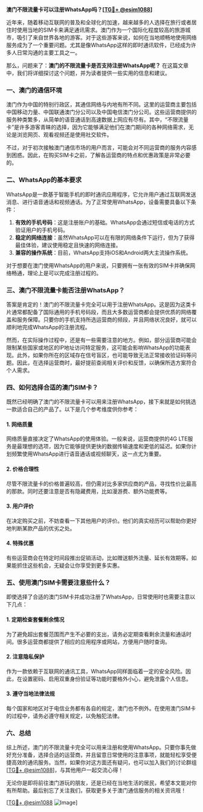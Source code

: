 **澳门不限流量卡可以注册WhatsApp吗？[[TG💪+ @esim1088](https://t.me/s/esim1088)]**

近年来，随着移动互联网的普及和全球化的加速，越来越多的人选择在旅行或者居住时使用当地的SIM卡来满足通讯需求。澳门作为一个国际化程度较高的旅游城市，吸引了来自世界各地的游客。对于这些游客来说，如何在当地顺畅地使用网络服务成为了一个重要问题。尤其是像WhatsApp这样的即时通讯软件，已经成为许多人日常沟通的主要工具之一。

那么，问题来了：**澳门的不限流量卡是否支持注册WhatsApp呢？** 在这篇文章中，我们将详细探讨这个问题，并为读者提供一些实用的信息和建议。

### 一、澳门的通信环境

澳门作为中国的特别行政区，其通信网络与内地有所不同。这里的运营商主要包括中国移动力量、中国联通澳门分公司以及中国电信澳门分公司。这些运营商提供的服务种类繁多，从简单的语音通话到高速数据上网应有尽有。其中，“不限流量卡”是许多游客青睐的选择，因为它能够满足他们在澳门期间的各种网络需求，无论是浏览网页、观看视频还是使用社交软件。

不过，对于初次接触澳门通信市场的用户而言，可能会对不同运营商的服务内容感到困惑。因此，在购买SIM卡之前，了解各运营商的特点和优惠政策是非常必要的。

### 二、WhatsApp的基本要求

WhatsApp是一款基于智能手机的即时通讯应用程序，它允许用户通过互联网发送消息、进行语音通话和视频通话。为了正常使用WhatsApp，设备需要具备以下条件：

1. **有效的手机号码**：这是注册账户的基础。WhatsApp会通过短信或电话的方式验证用户的手机号码。
2. **稳定的网络连接**：虽然WhatsApp可以在有限的网络条件下运行，但为了获得最佳体验，建议使用稳定且快速的网络连接。
3. **兼容的操作系统**：目前，WhatsApp支持iOS和Android两大主流操作系统。

对于想要在澳门使用WhatsApp的用户来说，只要拥有一张有效的SIM卡并确保网络畅通，理论上是可以完成注册过程的。

### 三、澳门不限流量卡能否注册WhatsApp？

答案是肯定的！澳门的不限流量卡完全可以用于注册WhatsApp。这是因为这类卡片通常都配备了国际通用的手机号码段，而且大多数运营商都会提供优质的网络覆盖和服务保障。只要你的手机支持所选运营商的频段，并且网络状况良好，就可以顺利地完成WhatsApp的注册流程。

然而，在实际操作过程中，还是有一些需要注意的地方。例如，部分运营商可能会限制某些国家或地区的IP地址访问特定服务，这可能会影响WhatsApp的功能表现。此外，如果你所在的区域存在信号盲区，也可能导致无法正常接收验证码等问题。因此，在选择运营商时，最好提前查阅相关评价和反馈，以确保所选方案符合个人需求。

### 四、如何选择合适的澳门SIM卡？

既然已经明确了澳门的不限流量卡可以用来注册WhatsApp，接下来就是如何挑选一款适合自己的产品了。以下是几个参考维度供你参考：

#### 1. 网络质量
网络质量直接决定了WhatsApp的使用体验。一般来说，运营商提供的4G LTE服务是最理想的选项，因为它能够提供更快的数据传输速度和更低的延迟。如果你计划频繁使用WhatsApp进行语音通话或视频聊天，这一点尤为重要。

#### 2. 价格合理性
尽管不限流量卡的价格普遍较高，但仍需对比多家供应商的产品，寻找性价比最高的那款。同时还要注意是否有隐藏费用，比如漫游费、额外功能费等。

#### 3. 用户评价
在决定购买之前，不妨查看一下其他用户的评价。他们的真实经历可以帮助你更好地判断某款产品的优劣之处。

#### 4. 特殊优惠
有些运营商会在特定时间段推出促销活动，比如赠送额外流量、延长有效期等。如果能抓住这些机会，无疑会让你享受到更多实惠。

### 五、使用澳门SIM卡需要注意些什么？

即使选择了合适的澳门SIM卡并成功注册了WhatsApp，日常使用时也需要注意以下几点：

#### 1. 定期检查套餐剩余情况
为了避免超出套餐范围而产生不必要的支出，请务必定期查看剩余流量和通话时间。很多运营商都提供了相应的应用程序或网站，方便用户随时查询。

#### 2. 注意隐私保护
作为一款依赖于互联网的通讯工具，WhatsApp同样面临着一定的安全风险。因此，在设置密码、启用双重身份验证等功能时要格外小心，避免泄露个人信息。

#### 3. 遵守当地法律法规
每个国家和地区对于电信业务都有各自的规定，澳门也不例外。在使用澳门SIM卡的过程中，请务必遵守相关规定，以免触犯法律。

### 六、总结

综上所述，澳门的不限流量卡完全可以用来注册和使用WhatsApp。只要你事先做好充分准备，选择合适的运营商，并且留意日常使用的注意事项，就能轻松享受便捷高效的通讯服务。当然，如果你对这方面还有疑问，也可以加入我们的讨论群组[[TG💪+ @esim1088](https://t.me/s/esim1088)]，与其他用户一起交流心得！

无论你是即将前往澳门游玩的朋友，还是已经在当地生活的居民，希望本文能对你有所帮助。最后别忘了关注我们，获取更多关于澳门通信服务的相关资讯哦！

[[TG💪+ @esim1088](https://t.me/s/esim1088) ![Image](https://i.postimg.cc/4NQfJmqS/Snipaste-2025-05-13-00-14-12.png)]
